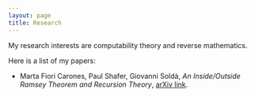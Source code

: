```yaml
---
layout: page
title: Research
---
```


My research interests are computability theory and reverse mathematics.

Here is a list of my papers:
 - Marta Fiori Carones, Paul Shafer, Giovanni Soldà, _An Inside/Outside Ramsey Theorem and Recursion Theory_, [arXiv link](https://arxiv.org/abs/2006.16969).
